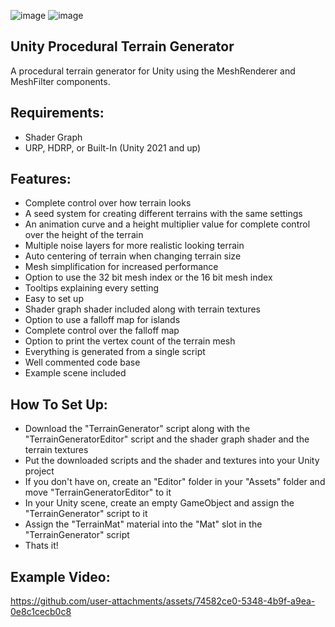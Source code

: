 ![image](https://github.com/user-attachments/assets/633c7db3-7409-43ce-b600-a781f511e429)
![image](https://github.com/user-attachments/assets/db631105-3542-4f78-b188-4764b30bddb8)

**Unity Procedural Terrain Generator**
------------------------------------------------------------------------------------------
A procedural terrain generator for Unity using the MeshRenderer and MeshFilter components.

**Requirements:**
-------------
  - Shader Graph
  - URP, HDRP, or Built-In (Unity 2021 and up)

**Features:**
---------
  - Complete control over how terrain looks
  - A seed system for creating different terrains with the same settings
  - An animation curve and a height multiplier value for complete control over the height of the terrain
  - Multiple noise layers for more realistic looking terrain
  - Auto centering of terrain when changing terrain size
  - Mesh simplification for increased performance
  - Option to use the 32 bit mesh index or the 16 bit mesh index
  - Tooltips explaining every setting
  - Easy to set up
  - Shader graph shader included along with terrain textures
  - Option to use a falloff map for islands
  - Complete control over the falloff map
  - Option to print the vertex count of the terrain mesh
  - Everything is generated from a single script
  - Well commented code base
  - Example scene included

**How To Set Up:**
-------------
  - Download the "TerrainGenerator" script along with the "TerrainGeneratorEditor" script and the shader graph shader and the terrain textures
  - Put the downloaded scripts and the shader and textures into your Unity project
  - If you don't have on, create an "Editor" folder in your "Assets" folder and move "TerrainGeneratorEditor" to it
  - In your Unity scene, create an empty GameObject and assign the "TerrainGenerator" script to it
  - Assign the "TerrainMat" material into the "Mat" slot in the "TerrainGenerator" script
  - Thats it!

Example Video:
--------------
https://github.com/user-attachments/assets/74582ce0-5348-4b9f-a9ea-0e8c1cecb0c8


